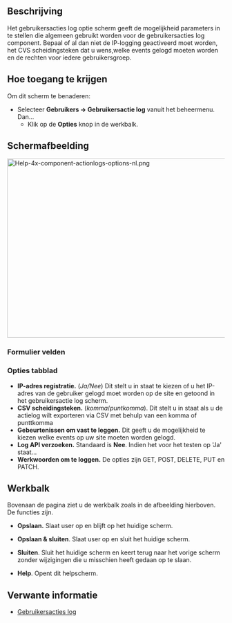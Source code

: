 <!-- Filename: Help4.x:User_Actions_Log:_Options / Display title: Gebruikersacties log: Opties -->

## Beschrijving

Het gebruikersacties log optie scherm geeft de mogelijkheid parameters
in te stellen die algemeen gebruikt worden voor de gebruikersacties log
component. Bepaal of al dan niet de IP-logging geactiveerd moet worden,
het CVS scheidingsteken dat u wens,welke events gelogd moeten worden en
de rechten voor iedere gebruikersgroep.

## Hoe toegang te krijgen

Om dit scherm te benaderen:

- Selecteer **Gebruikers **→** Gebruikersactie log** vanuit het
  beheermenu. Dan...
  - Klik op de **Opties** knop in de werkbalk.

## Schermafbeelding

<img
src="https://docs.joomla.org/images/thumb/8/85/Help-4x-component-actionlogs-options-nl.png/800px-Help-4x-component-actionlogs-options-nl.png"
decoding="async"
srcset="https://docs.joomla.org/images/8/85/Help-4x-component-actionlogs-options-nl.png 1.5x"
data-file-width="1190" data-file-height="616" width="800" height="414"
alt="Help-4x-component-actionlogs-options-nl.png" />

### Formulier velden

### Opties tabblad

- **IP-adres registratie.** (*Ja/Nee*) Dit stelt u in staat te kiezen of
  u het IP-adres van de gebruiker gelogd moet worden op de site en
  getoond in het gebruikersactie log scherm.
- **CSV scheidingsteken.** (*komma*/*puntkomma*). Dit stelt u in staat
  als u de actielog wilt exporteren via CSV met behulp van een komma of
  punttkomma
- **Gebeurtenissen om vast te leggen.** Dit geeft u de mogelijkheid te
  kiezen welke events op uw site moeten worden gelogd.
- **Log API verzoeken.** Standaard is **Nee**. Indien het voor het
  testen op 'Ja' staat...
- **Werkwoorden om te loggen.** De opties zijn GET, POST, DELETE, PUT en
  PATCH.

## Werkbalk

Bovenaan de pagina ziet u de werkbalk zoals in de afbeelding hierboven.
De functies zijn.

- **Opslaan.** Slaat user op en blijft op het huidige scherm.

<!-- -->

- **Opslaan & sluiten**. Slaat user op en sluit het huidige scherm.

<!-- -->

- **Sluiten**. Sluit het huidige scherm en keert terug naar het vorige
  scherm zonder wijzigingen die u misschien heeft gedaan op te slaan.

<!-- -->

- **Help**. Opent dit helpscherm.

## Verwante informatie

- [Gebruikersacties
  log](https://docs.joomla.org/J3.x:User_Action_Logs/nl "J3.x:User Action Logs/nl")
